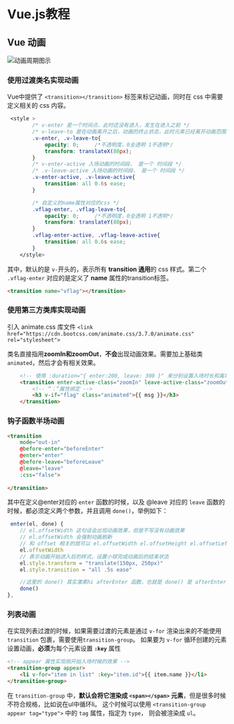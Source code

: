 # Vue.js教程

## Vue 动画

![动画周期图示](https://cn.vuejs.org/images/transition.png)

### 使用过渡类名实现动画

Vue中提供了 `<transition></transition>` 标签来标记动画，同时在 css 中需要定义相关的 css 内容。

```css
 <style >
        /* v-enter 是一个时间点，此时还没有进入，发生在进入之前 */
        /* v-leave-to 是在动画离开之后，动画的终止状态，此时元素已经离开动画范围 */
        .v-enter, .v-leave-to{
            opacity: 0;     /*不透明度，0全透明 1不透明*/
            transform: translateX(80px);
        }
        /* v-enter-active 入场动画的时间段， 是一个 时间段 */
        /* .v-leave-active 入场动画的时间段， 是一个 时间段 */
        .v-enter-active, .v-leave-active{
            transition: all 0.6s ease;
        }

        /* 自定义的name属性对应的css */
        .vflag-enter, .vflag-leave-to{
            opacity: 0;     /*不透明度，0全透明 1不透明*/
            transform: translateY(80px);
        }
        .vflag-enter-active, .vflag-leave-active{
            transition: all 0.6s ease;
        }
    </style>
```

其中，默认的是 `v-`开头的，表示所有 **transition 通用**的 css 样式。第二个 `.vflag-enter` 对应的是定义了 **name** 属性的transition标签。

```html
<transition name="vflag"></transition>
```

### 使用第三方类库实现动画

引入 animate.css 库文件
`<link href="https://cdn.bootcss.com/animate.css/3.7.0/animate.css" rel="stylesheet">`

类名直接指用**zoomIn和zoomOut**，**不会**出现动画效果。需要加上基础类 `animated`，然后才会有相关效果。

```html
    <!-- 使用 :duration="{ enter:200, leave: 300 }" 来分别设置入场时长和离场的时长 -->
    <transition enter-active-class="zoomIn" leave-active-class="zoomOut" :duration="{ enter:200, leave: 600 }"><!-- 花费500ms -->
        <!-- “：”属性绑定 -->
        <h3 v-if="flag" class="animated">{{ msg }}</h3>
    </transition>
```

### 钩子函数半场动画

```html
<transition
    mode="out-in"
    @before-enter="beforeEnter"
    @enter="enter"
    @before-leave="beforeLeave"
    @leave="leave"
    :css="false">
        
</transition>

```

其中在定义@enter对应的 `enter` 函数的时候，以及 @leave 对应的 `leave` 函数的时候，都必须定义两个参数，并且调用 `done()`，举例如下：

```js
 enter(el, done) {
    // el.offsetWidth 这句话会出现动画效果，但是不写没有动画效果
    // el.offsetWidth 会强制动画刷新
    // 和 offset 相关的就可以 el.offsetWidth el.offsetHeight el.offsetLeft。。。
    el.offsetWidth
    // 表示动画开始进入后的样式，设置小球完成动画后的结束状态
    el.style.transform = "translate(150px, 250px)"
    el.style.transition = "all .5s ease"

    //这里的 done() 其实激素hi afterEnter 函数，也就是 done() 是 afterEnter 的引用
    done()
},
```

### 列表动画

在实现列表过渡的时候，如果需要过渡的元素是通过 `v-for` 渲染出来的不能使用 `transition` 包裹，需要使用`transition-group`。
如果要为 `v-for` 循环创建的元素设置动画，**必须**为每个元素设置 **`:key`** 属性

```html
<!-- appear 属性实现刚开始入场时候的效果 -->
<transition-group appear>
    <li v-for="item in list" :key="item.id">{{ item.name }}</li>
</transition-group>
```

在 `transition-group` 中，**默认会将它渲染成 `<span></span>` 元素**，但是很多时候不符合规格，比如说在ul中循环li。 这个时候可以使用 `<transition-group appear tag="type">` 中的 `tag` 属性，指定为 `type`， 则会被渲染成 `ul`。